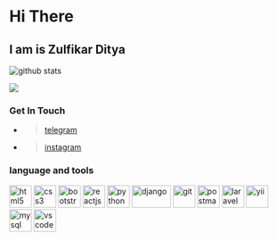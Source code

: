# Hi There

## I am is Zulfikar Ditya

![github stats](https://github-readme-stats.vercel.app/api?username=zulfikar-dityaa&show_icons=true)

<img src="https://github-readme-stats.vercel.app/api/top-langs/?username=zulfikar-dityaa&theme=vue">

### Get In Touch

- > [telegram](https://www.t.me/Zulfikar_ditya)
- > [instagram](https://www.instagram.com/zulfikar.ditya/)

### language and tools

<p align="left"><img src="https://www.vectorlogo.zone/logos/w3_html5/w3_html5-icon.svg" alt="html5" width="40" height="40"/> 
<img src="https://www.flaticon.com/svg/static/icons/svg/732/732190.svg" alt="css3" width="40" height="40"/> 
<img src="https://www.vectorlogo.zone/logos/getbootstrap/getbootstrap-icon.svg" alt="bootstrap" width="40" height="40"/>
<img src="https://www.vectorlogo.zone/logos/reactjs/reactjs-icon.svg" alt="reactjs" width="40" height="40"/>
<img src="https://www.vectorlogo.zone/logos/python/python-icon.svg" alt="python" width="40" height="40"/>
<img src="https://www.vectorlogo.zone/logos/djangoproject/djangoproject-ar21.svg" alt="django" width="70" height="40"/>
<img src="https://www.vectorlogo.zone/logos/git-scm/git-scm-icon.svg" alt="git" width="40" height="40"/>
<img src="https://www.vectorlogo.zone/logos/getpostman/getpostman-icon.svg" alt="postman" width="40" height="40"/>

<img src="https://www.vectorlogo.zone/logos/laravel/laravel-icon.svg" alt="laravel" width="40" height="40"/>

<img src="https://www.vectorlogo.zone/logos/yiiframework/yiiframework-icon.svg" alt="yii" width="40" height="40"/>
<img src="https://www.vectorlogo.zone/logos/mysql/mysql-official.svg" alt="mysql" width="40" height="40"/>

<img src="https://www.vectorlogo.zone/logos/visualstudio_code/visualstudio_code-ar21.svg" alt="vscode" width="40" height="40"/>
</p>
